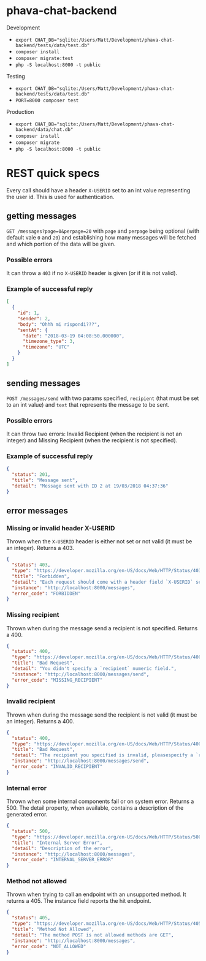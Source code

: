 phava-chat-backend
=======

Development
- `export CHAT_DB="sqlite:/Users/Matt/Development/phava-chat-backend/tests/data/test.db"`
- `composer install`
- `composer migrate:test`
- `php -S localhost:8000 -t public`

Testing
- `export CHAT_DB="sqlite:/Users/Matt/Development/phava-chat-backend/tests/data/test.db"`
- `PORT=8000 composer test`

Production
- `export CHAT_DB="sqlite:/Users/Matt/Development/phava-chat-backend/data/chat.db"`
- `composer install`
- `composer migrate`
- `php -S localhost:8000 -t public`

# REST quick specs

Every call should have a header `X-USERID` set to an int value representing the user id. This is used for authentication.

## getting messages

`GET /messages?page=0&perpage=20` with `page` and `perpage` being optional (with default vale `0` and `20`) and establishing how many messages will be fetched and which portion of the data will be given.
### Possible errors
It can throw a `403` if no `X-USERID` header is given (or if it is not valid).
### Example of successful reply
```json
[
  {
    "id": 1,
    "sender": 2,
    "body": "Ohhh mi rispondi???",
    "sentAt": {
      "date": "2018-03-19 04:08:50.000000",
      "timezone_type": 3,
      "timezone": "UTC"
    }
  }
]
```

## sending messages

`POST /messages/send` with two params specified, `recipient` (that must be set to an int value) and `text` that represents the message to be sent.

### Possible errors

It can throw two errors: Invalid Recipient (when the recipient is not an integer) and Missing Recipient (when the recipient is not specified).

### Example of successful reply

```json
{
  "status": 201,
  "title": "Message sent",
  "detail": "Message sent with ID 2 at 19/03/2018 04:37:36"
}
```

## error messages

### Missing or invalid header X-USERID

Thrown when the `X-USERID` header is either not set or not valid (it must be an integer). Returns a 403.

```json
{
  "status": 403,
  "type": "https://developer.mozilla.org/en-US/docs/Web/HTTP/Status/403",
  "title": "Forbidden",
  "detail": "Each request should come with a header field `X-USERID` set to an integer representing the user id of the client.",
  "instance": "http://localhost:8000/messages",
  "error_code": "FORBIDDEN"
}
```

### Missing recipient

Thrown when during the message send a recipient is not specified. Returns a 400.

```json
{
  "status": 400,
  "type": "https://developer.mozilla.org/en-US/docs/Web/HTTP/Status/400",
  "title": "Bad Request",
  "detail": "You didn't specify a `recipient` numeric field.",
  "instance": "http://localhost:8000/messages/send",
  "error_code": "MISSING_RECIPIENT"
}
```

### Invalid recipient

Thrown when during the message send the recipient is not valid (it must be an integer). Returns a 400.

```json
{
  "status": 400,
  "type": "https://developer.mozilla.org/en-US/docs/Web/HTTP/Status/400",
  "title": "Bad Request",
  "detail": "The recipient you specified is invalid, pleasespecify a `recipient` integer field.",
  "instance": "http://localhost:8000/messages/send",
  "error_code": "INVALID_RECIPIENT"
}
```

### Internal error

Thrown when some internal components fail or on system error. Returns a 500. The detail property, when available, contains a description of the generated error.

```json
{
  "status": 500,
  "type": "https://developer.mozilla.org/en-US/docs/Web/HTTP/Status/500",
  "title": "Internal Server Error",
  "detail": "Description of the error",
  "instance": "http://localhost:8000/messages",
  "error_code": "INTERNAL_SERVER_ERROR"
}
```

### Method not allowed

Thrown when trying to call an endpoint with an unsupported method. It returns a 405. The instance field reports the hit endpoint.

```json
{
  "status": 405,
  "type": "https://developer.mozilla.org/en-US/docs/Web/HTTP/Status/405",
  "title": "Method Not Allowed",
  "detail": "The method POST is not allowed methods are GET",
  "instance": "http://localhost:8000/messages",
  "error_code": "NOT_ALLOWED"
}
```